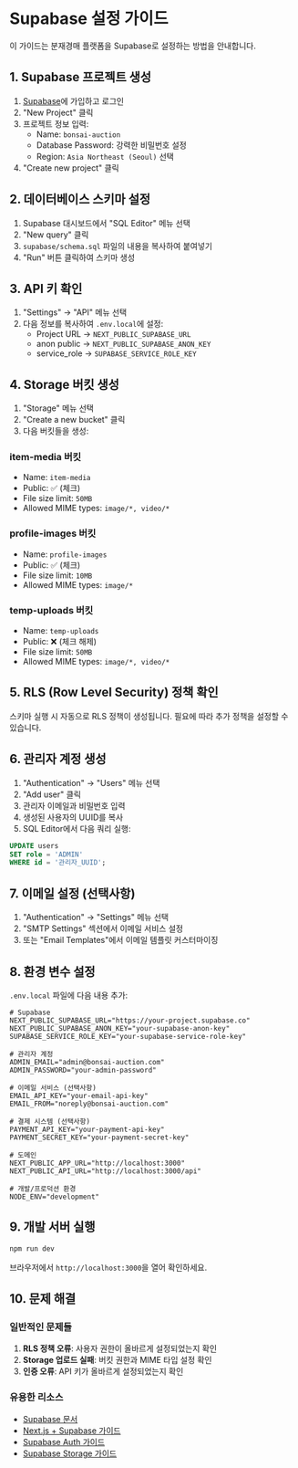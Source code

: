 # Supabase 설정 가이드

이 가이드는 분재경매 플랫폼을 Supabase로 설정하는 방법을 안내합니다.

## 1. Supabase 프로젝트 생성

1. [Supabase](https://supabase.com)에 가입하고 로그인
2. "New Project" 클릭
3. 프로젝트 정보 입력:
   - Name: `bonsai-auction`
   - Database Password: 강력한 비밀번호 설정
   - Region: `Asia Northeast (Seoul)` 선택
4. "Create new project" 클릭

## 2. 데이터베이스 스키마 설정

1. Supabase 대시보드에서 "SQL Editor" 메뉴 선택
2. "New query" 클릭
3. `supabase/schema.sql` 파일의 내용을 복사하여 붙여넣기
4. "Run" 버튼 클릭하여 스키마 생성

## 3. API 키 확인

1. "Settings" → "API" 메뉴 선택
2. 다음 정보를 복사하여 `.env.local`에 설정:
   - Project URL → `NEXT_PUBLIC_SUPABASE_URL`
   - anon public → `NEXT_PUBLIC_SUPABASE_ANON_KEY`
   - service_role → `SUPABASE_SERVICE_ROLE_KEY`

## 4. Storage 버킷 생성

1. "Storage" 메뉴 선택
2. "Create a new bucket" 클릭
3. 다음 버킷들을 생성:

### item-media 버킷
- Name: `item-media`
- Public: ✅ (체크)
- File size limit: `50MB`
- Allowed MIME types: `image/*, video/*`

### profile-images 버킷
- Name: `profile-images`
- Public: ✅ (체크)
- File size limit: `10MB`
- Allowed MIME types: `image/*`

### temp-uploads 버킷
- Name: `temp-uploads`
- Public: ❌ (체크 해제)
- File size limit: `50MB`
- Allowed MIME types: `image/*, video/*`

## 5. RLS (Row Level Security) 정책 확인

스키마 실행 시 자동으로 RLS 정책이 생성됩니다. 필요에 따라 추가 정책을 설정할 수 있습니다.

## 6. 관리자 계정 생성

1. "Authentication" → "Users" 메뉴 선택
2. "Add user" 클릭
3. 관리자 이메일과 비밀번호 입력
4. 생성된 사용자의 UUID를 복사
5. SQL Editor에서 다음 쿼리 실행:

```sql
UPDATE users 
SET role = 'ADMIN' 
WHERE id = '관리자_UUID';
```

## 7. 이메일 설정 (선택사항)

1. "Authentication" → "Settings" 메뉴 선택
2. "SMTP Settings" 섹션에서 이메일 서비스 설정
3. 또는 "Email Templates"에서 이메일 템플릿 커스터마이징

## 8. 환경 변수 설정

`.env.local` 파일에 다음 내용 추가:

```env
# Supabase
NEXT_PUBLIC_SUPABASE_URL="https://your-project.supabase.co"
NEXT_PUBLIC_SUPABASE_ANON_KEY="your-supabase-anon-key"
SUPABASE_SERVICE_ROLE_KEY="your-supabase-service-role-key"

# 관리자 계정
ADMIN_EMAIL="admin@bonsai-auction.com"
ADMIN_PASSWORD="your-admin-password"

# 이메일 서비스 (선택사항)
EMAIL_API_KEY="your-email-api-key"
EMAIL_FROM="noreply@bonsai-auction.com"

# 결제 시스템 (선택사항)
PAYMENT_API_KEY="your-payment-api-key"
PAYMENT_SECRET_KEY="your-payment-secret-key"

# 도메인
NEXT_PUBLIC_APP_URL="http://localhost:3000"
NEXT_PUBLIC_API_URL="http://localhost:3000/api"

# 개발/프로덕션 환경
NODE_ENV="development"
```

## 9. 개발 서버 실행

```bash
npm run dev
```

브라우저에서 `http://localhost:3000`을 열어 확인하세요.

## 10. 문제 해결

### 일반적인 문제들

1. **RLS 정책 오류**: 사용자 권한이 올바르게 설정되었는지 확인
2. **Storage 업로드 실패**: 버킷 권한과 MIME 타입 설정 확인
3. **인증 오류**: API 키가 올바르게 설정되었는지 확인

### 유용한 리소스

- [Supabase 문서](https://supabase.com/docs)
- [Next.js + Supabase 가이드](https://supabase.com/docs/guides/getting-started/quickstarts/nextjs)
- [Supabase Auth 가이드](https://supabase.com/docs/guides/auth)
- [Supabase Storage 가이드](https://supabase.com/docs/guides/storage)
